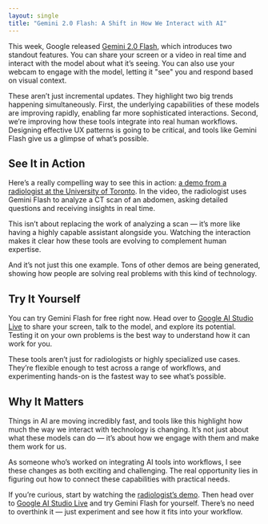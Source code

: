 ```yaml
---
layout: single
title: "Gemini 2.0 Flash: A Shift in How We Interact with AI"
---
```


This week, Google released [Gemini 2.0 Flash](https://blog.google/technology/google-deepmind/google-gemini-ai-update-december-2024/), which introduces two standout features. You can share your screen or a video in real time and interact with the model about what it’s seeing. You can also use your webcam to engage with the model, letting it "see" you and respond based on visual context.  

These aren’t just incremental updates. They highlight two big trends happening simultaneously. First, the underlying capabilities of these models are improving rapidly, enabling far more sophisticated interactions. Second, we’re improving how these tools integrate into real human workflows. Designing effective UX patterns is going to be critical, and tools like Gemini Flash give us a glimpse of what’s possible.  

## See It in Action  

Here’s a really compelling way to see this in action: [a demo from a radiologist at the University of Toronto](https://x.com/RajeshBhayana_/status/1867329568404652253). In the video, the radiologist uses Gemini Flash to analyze a CT scan of an abdomen, asking detailed questions and receiving insights in real time.  
 
This isn’t about replacing the work of analyzing a scan — it’s more like having a highly capable assistant alongside you. Watching the interaction makes it clear how these tools are evolving to complement human expertise.

And it’s not just this one example. Tons of other demos are being generated, showing how people are solving real problems with this kind of technology.  

## Try It Yourself  

You can try Gemini Flash for free right now. Head over to [Google AI Studio Live](https://aistudio.google.com/live) to share your screen, talk to the model, and explore its potential. Testing it on your own problems is the best way to understand how it can work for you.  

These tools aren’t just for radiologists or highly specialized use cases. They’re flexible enough to test across a range of workflows, and experimenting hands-on is the fastest way to see what’s possible.  

## Why It Matters  

Things in AI are moving incredibly fast, and tools like this highlight how much the way we interact with technology is changing. It’s not just about what these models can do — it’s about how we engage with them and make them work for us.  

As someone who’s worked on integrating AI tools into workflows, I see these changes as both exciting and challenging. The real opportunity lies in figuring out how to connect these capabilities with practical needs.  

If you’re curious, start by watching the [radiologist’s demo](https://x.com/RajeshBhayana_/status/1867329568404652253). Then head over to [Google AI Studio Live](https://aistudio.google.com/live) and try Gemini Flash for yourself. There’s no need to overthink it — just experiment and see how it fits into your workflow.  
